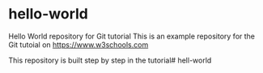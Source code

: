 # hello-world
Hello World repository for Git tutorial
This is an example repository for the Git tutoial on https://www.w3schools.com

This repository is built step by step in the tutorial# hell-world

